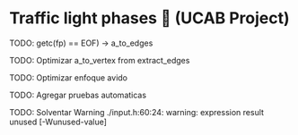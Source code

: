 # Traffic light phases :vertical_traffic_light: (UCAB Project)

TODO: getc(fp) == EOF) -> a_to_edges

TODO: Optimizar a_to_vertex from extract_edges

TODO: Optimizar enfoque avido

TODO: Agregar pruebas automaticas

TODO: Solventar Warning ./input.h:60:24: warning: expression result unused [-Wunused-value]